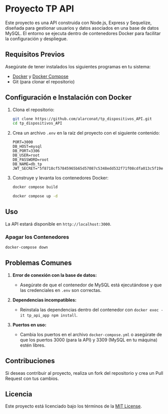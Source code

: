 # Proyecto TP API

Este proyecto es una API construida con Node.js, Express y Sequelize, diseñada para gestionar usuarios y datos asociados en una base de datos MySQL. El entorno se ejecuta dentro de contenedores Docker para facilitar la configuración y despliegue.

## Requisitos Previos

Asegúrate de tener instalados los siguientes programas en tu sistema:

- [Docker](https://www.docker.com/) y [Docker Compose](https://docs.docker.com/compose/)
- Git (para clonar el repositorio)

## Configuración e Instalación con Docker

1. Clona el repositorio:
   ```bash
   git clone https://github.com/alarconat/tp_dispositivos_API.git
   cd tp_dispositivos_API
   ```

2. Crea un archivo `.env` en la raíz del proyecto con el siguiente contenido:
   ```env
   PORT=3000
   DB_HOST=mysql
   DB_PORT=3306
   DB_USER=root
   DB_PASSWORD=root
   DB_NAME=db_tp
   JWT_SECRET="5f8718cf57845965b65d57087c5348edd532f71f08cdfa013c5f19ee858bd5eac4b6a5e333ca98746cdf98c3a6793c5626b54ff8d79afbbbcfe06e20967bbf6a"
   ```

3. Construye y levanta los contenedores Docker:
   ```bash
   docker compose build
   ```
   ```bash
   docker compose up -d
   ```

## Uso

La API estará disponible en `http://localhost:3000`.

### Apagar los Contenedores
```bash
docker-compose down
```

## Problemas Comunes

1. **Error de conexión con la base de datos:**
   - Asegúrate de que el contenedor de MySQL está ejecutándose y que las credenciales en `.env` son correctas.

2. **Dependencias incompatibles:**
   - Reinstala las dependencias dentro del contenedor con `docker exec -it tp_api_app npm install`.

3. **Puertos en uso:**
   - Cambia los puertos en el archivo `docker-compose.yml` o asegúrate de que los puertos 3000 (para la API) y 3309 (MySQL en tu máquina) estén libres.

## Contribuciones
Si deseas contribuir al proyecto, realiza un fork del repositorio y crea un Pull Request con tus cambios.

## Licencia
Este proyecto está licenciado bajo los términos de la [MIT License](LICENSE).

